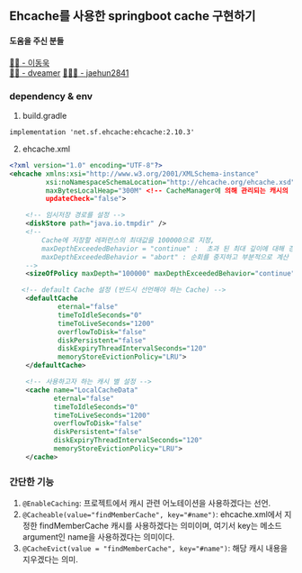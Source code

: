 ## Ehcache를 사용한 springboot cache 구현하기

#### 도움을 주신 분들
[🙇🏻 - 이동욱](https://jojoldu.tistory.com/57)  
[🙇🏻‍ - dveamer](http://dveamer.github.io/backend/SpringCacheable.html)
[🙇🏻‍♂️ - jaehun2841](https://jaehun2841.github.io/2018/11/07/2018-11-04-ehcache-config-for-springframework/#ehcache-%EC%84%A4%EC%A0%95%ED%95%98%EA%B8%B0)


### dependency & env

1. build.gradle

```
implementation 'net.sf.ehcache:ehcache:2.10.3'
```

2. ehcache.xml

```xml
<?xml version="1.0" encoding="UTF-8"?>
<ehcache xmlns:xsi="http://www.w3.org/2001/XMLSchema-instance"
         xsi:noNamespaceSchemaLocation="http://ehcache.org/ehcache.xsd"
         maxBytesLocalHeap="300M" <!-- CacheManager에 의해 관리되는 캐시의 메모리를 300M로 제한 -->
         updateCheck="false">

    <!-- 임시저장 경로를 설정 -->
    <diskStore path="java.io.tmpdir" />
    <!-- 
        Cache에 저장할 레퍼런스의 최대값을 100000으로 지정,
        maxDepthExceededBehavior = "continue" :  초과 된 최대 깊이에 대해 경고하지만 크기가 조정 된 요소를 계속 탐색
        maxDepthExceededBehavior = "abort" : 순회를 중지하고 부분적으로 계산 된 크기를 즉시 반환
    -->
    <sizeOfPolicy maxDepth="100000" maxDepthExceededBehavior="continue"/>

   <!-- default Cache 설정 (반드시 선언해야 하는 Cache) -->
    <defaultCache
            eternal="false"
            timeToIdleSeconds="0"
            timeToLiveSeconds="1200"
            overflowToDisk="false"
            diskPersistent="false"
            diskExpiryThreadIntervalSeconds="120"
            memoryStoreEvictionPolicy="LRU">
    </defaultCache>

    <!-- 사용하고자 하는 캐시 별 설정 -->
    <cache name="LocalCacheData"
           eternal="false"
           timeToIdleSeconds="0"
           timeToLiveSeconds="1200"
           overflowToDisk="false"
           diskPersistent="false"
           diskExpiryThreadIntervalSeconds="120"
           memoryStoreEvictionPolicy="LRU">
    </cache>
```

### 간단한 기능
1. `@EnableCaching`: 프로젝트에서 캐시 관련 어노테이션을 사용하겠다는 선언.
2. `@Cacheable(value="findMemberCache", key="#name")`: ehcache.xml에서 지정한 findMemberCache 캐시를 사용하겠다는 의미이며, 여기서 key는 메소드 argument인 name을 사용하겠다는 의미이다.
3. `@CacheEvict(value = "findMemberCache", key="#name")`: 해당 캐시 내용을 지우겠다는 의미.

